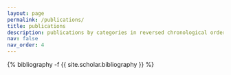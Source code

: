 ```yaml
---
layout: page
permalink: /publications/
title: publications
description: publications by categories in reversed chronological order. generated by jekyll-scholar.
nav: false 
nav_order: 4
---
```

<!-- _pages/publications.md -->
<div class="publications">

{% bibliography -f {{ site.scholar.bibliography }} %}

</div>
